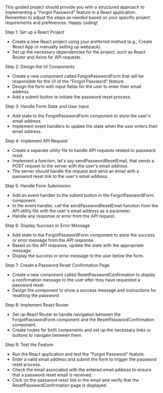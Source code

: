 This guided project should provide
you with a structured approach to 
implementing a "Forgot Password" 
feature in a React application. 
Remember to adjust the steps as
needed based on your specific project
requirements and preferences. Happy coding!

Step 1: Set up a React Project

-  Create a new React project using your
preferred method (e.g., Create React
App or manually setting up webpack).
-  Set up the necessary dependencies
for the project, such as React Router
and Axios for API requests.

Step 2: Design the UI Components

-  Create a new component called
ForgotPasswordForm that will be
responsible for the UI of the
"Forgot Password" feature.
-  Design the form with input fields
for the user to enter their email address.
-  Add a submit button to initiate
the password reset process.

Step 3: Handle Form State and User Input

-  Add state to the ForgotPasswordForm
component to store the user's email address.
-  Implement event handlers to update the 
state when the user enters their email address.

Step 4: Implement API Request

-  Create a separate utility file to handle
API requests related to password reset.
-  Implement a function, let's say
sendPasswordResetEmail, that sends a 
POST request to the server with the
user's email address.
-  The server should handle the request
and send an email with a password reset
link to the user's email address.

Step 5: Handle Form Submission

-  Add an event handler to the submit 
button in the ForgotPasswordForm component.
-  In the event handler, call the
sendPasswordResetEmail function from 
the API utility file with the user's
email address as a parameter.
-  Handle any response or error
from the API request.

Step 6: Display Success or Error Message

-  Add state to the ForgotPasswordForm
component to store the success or error
message from the API response.
-  Based on the API response, update
the state with the appropriate message.
-  Display the success or error message
to the user below the form.

Step 7: Create a Password Reset
Confirmation Page

-  Create a new component called
ResetPasswordConfirmation to display a
confirmation message to the user after
they have requested a password reset.
-  Design the component to show a success
message and instructions for
resetting the password.

Step 8: Implement React Router

-  Set up React Router to handle navigation
between the ForgotPasswordForm component
and the ResetPasswordConfirmation component.
-  Create routes for both components and
set up the necessary links or buttons
to navigate between them.

Step 9: Test the Feature

-  Run the React application and test the
"Forgot Password" feature.
-  Enter a valid email address and submit
the form to trigger the password reset process.
-  Check the email associated with the entered
email address to ensure that a password
reset email is received.
-  Click on the password reset link
in the email and verify that the
ResetPasswordConfirmation page is displayed.



